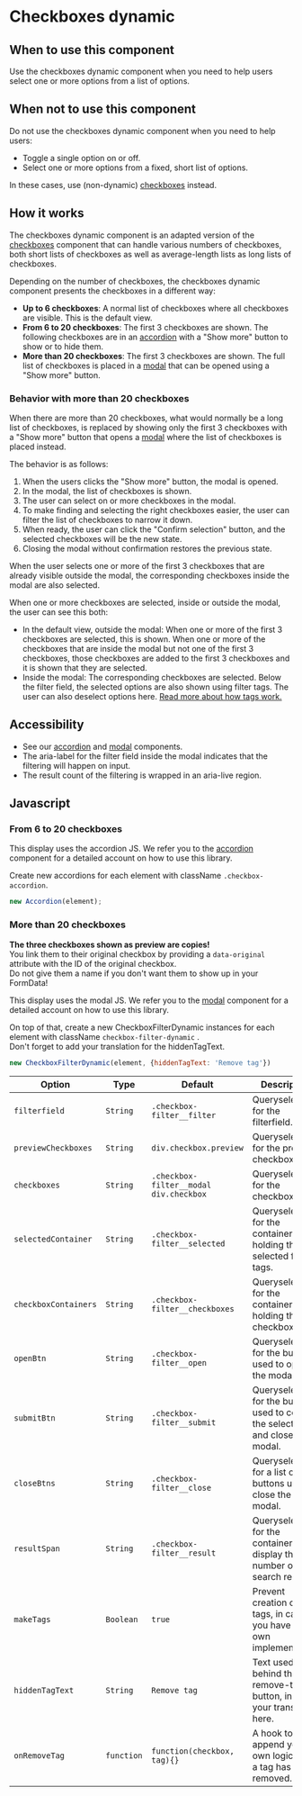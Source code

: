 # Checkboxes dynamic

## When to use this component

Use the checkboxes dynamic component when you need to help users select one or more options from a list of options.

## When not to use this component

Do not use the checkboxes dynamic component when you need to help users:

* Toggle a single option on or off.
* Select one or more options from a fixed, short list of options.

In these cases, use (non-dynamic) <a href="{{path './checkboxes.html'}}">checkboxes</a> instead.

## How it works

The checkboxes dynamic component is an adapted version of the <a href="{{path './checkboxes.html'}}">checkboxes</a> component that can handle various numbers of checkboxes, both short lists of checkboxes as well as average-length lists as long lists of checkboxes.

Depending on the number of checkboxes, the checkboxes dynamic component presents the checkboxes in a different way:

* **Up to 6 checkboxes**: A normal list of checkboxes where all checkboxes are visible. This is the default view.
* **From 6 to 20 checkboxes**: The first 3 checkboxes are shown. The following checkboxes are in an <a href="{{path './accordion.html'}}">accordion</a>  with a "Show more" button to show or to hide them.
* **More than 20 checkboxes**: The first 3 checkboxes are shown. The full list of checkboxes is placed in a <a href="{{path './modal.html'}}">modal</a> that can be opened using a "Show more" button.

### Behavior with more than 20 checkboxes

When there are more than 20 checkboxes, what would normally be a long list of checkboxes, is replaced by showing only the first 3 checkboxes with a "Show more" button that opens a <a href="{{path './modal.html'}}">modal</a> where the list of checkboxes is placed instead.

The behavior is as follows:

1. When the users clicks the "Show more" button, the modal is opened.
2. In the modal, the list of checkboxes is shown.
3. The user can select on or more checkboxes in the modal.
4. To make finding and selecting the right checkboxes easier, the user can filter the list of checkboxes to narrow it down.
5. When ready, the user can click the "Confirm selection" button, and the selected checkboxes will be the new state.
6. Closing the modal without confirmation restores the previous state.

When the user selects one or more of the first 3 checkboxes that are already visible outside the modal, the corresponding checkboxes inside the modal are also selected.

When one or more checkboxes are selected, inside or outside the modal, the user can see this both:

* In the default view, outside the modal: When one or more of the first 3 checkboxes are selected, this is shown. When one or more of the checkboxes that are inside the modal but not one of the first 3 checkboxes, those checkboxes are added to the first 3 checkboxes and it is shown that they are selected.
* Inside the modal: The corresponding checkboxes are selected. Below the filter field, the selected options are also shown using filter tags. The user can also deselect options here. <a href="{{path './tag.html'}}">Read more about how tags work.</a>

## Accessibility

* See our <a href="{{path './accordion.html'}}">accordion</a>
  and <a href="{{path './modal.html'}}">modal</a> components.
* The aria-label for the filter field inside the modal indicates that the
  filtering will happen on input.  
* The result count of the filtering is wrapped in an aria-live region.

## Javascript

### From 6 to 20 checkboxes

This display uses the accordion JS. We refer you to the <a href="{{path './accordion.html'}}">accordion</a>
component for a detailed account on how to use this library.

Create new accordions for each element with className `.checkbox-accordion`.

```js
new Accordion(element);
```

### More than 20 checkboxes

**The three checkboxes shown as preview are copies!**  
You link them to their original checkbox by providing a `data-original` attribute
with the ID of the original checkbox.  
Do not give them a name if you don't want them to show up in your FormData!

This display uses the modal JS. We refer you to the <a href="{{path './modal.html'}}">modal</a>
component for a detailed account on how to use this library.

On top of that, create a new CheckboxFilterDynamic instances
for each element with className `checkbox-filter-dynamic` .  
Don't forget to add your translation for the hiddenTagText.

```js
new CheckboxFilterDynamic(element, {hiddenTagText: 'Remove tag'})
```

| Option | Type | Default | Description |
| --- | --- | --- | --- |
| `filterfield` | `String` | `.checkbox-filter__filter` | Queryselector for the filterfield. |
| `previewCheckboxes` | `String` | `div.checkbox.preview` | Queryselector for the preview checkboxes. |
| `checkboxes` | `String` | `.checkbox-filter__modal div.checkbox` | Queryselector for the checkboxes. |
| `selectedContainer` | `String` | `.checkbox-filter__selected` | Queryselector for the container holding the selected filter tags. |
| `checkboxContainers` | `String` | `.checkbox-filter__checkboxes` | Queryselector for the container holding the checkboxes. |
| `openBtn` | `String` | `.checkbox-filter__open` | Queryselector for the button used to open the modal. |
| `submitBtn` | `String` | `.checkbox-filter__submit` | Queryselector for the button used to confirm the selection and close the modal. |
| `closeBtns` | `String` | `.checkbox-filter__close` | Queryselector for a list of buttons used to close the modal. |
| `resultSpan` | `String` | `.checkbox-filter__result` | Queryselector for the container to display the number of search results. |
| `makeTags` | `Boolean` | `true` | Prevent creation of tags, in case you have your own implementation. |
| `hiddenTagText` | `String` | `Remove tag` | Text used behind the remove-tag button, insert your translation here. |
| `onRemoveTag` | `function` | `function(checkbox, tag){}` | A hook to append your own logic after a tag has been removed. |

